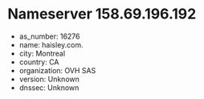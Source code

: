 # Nameserver 158.69.196.192

* as_number: 16276
* name: haisley.com.
* city: Montreal
* country: CA
* organization: OVH SAS
* version: Unknown
* dnssec: Unknown
